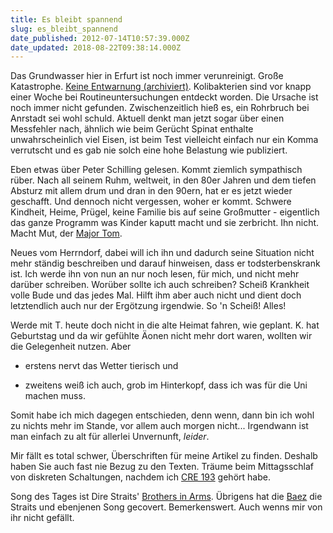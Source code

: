 ```yaml
---
title: Es bleibt spannend
slug: es_bleibt_spannend
date_published: 2012-07-14T10:57:39.000Z
date_updated: 2018-08-22T09:38:14.000Z
---
```


Das Grundwasser hier in Erfurt ist noch immer verunreinigt. Große Katastrophe. [Keine Entwarnung (archiviert)](http://web.archive.org/web/20120715051410/http://www.mdr.de:80/nachrichten/wasser170_zc-e9a9d57e_zs-6c4417e7.html). Kolibakterien sind vor knapp einer Woche bei Routineuntersuchungen entdeckt worden. Die Ursache ist noch immer nicht gefunden. Zwischenzeitlich hieß es, ein Rohrbruch bei Anrstadt sei wohl schuld. Aktuell denkt man jetzt sogar über einen Messfehler nach, ähnlich wie beim Gerücht Spinat enthalte unwahrscheinlich viel Eisen, ist beim Test vielleicht einfach nur ein Komma verrutscht und es gab nie solch eine hohe Belastung wie publiziert.

Eben etwas über Peter Schilling gelesen. Kommt ziemlich sympathisch rüber. Nach all seinem Ruhm, weltweit, in den 80er Jahren und dem tiefen Absturz mit allem drum und dran in den 90ern, hat er es jetzt wieder geschafft. Und dennoch nicht vergessen, woher er kommt. Schwere Kindheit, Heime, Prügel, keine Familie bis auf seine Großmutter - eigentlich das ganze Programm was Kinder kaputt macht und sie zerbricht. Ihn nicht. Macht Mut, der [Major Tom](http://www.youtube.com/watch?v=KoidJVAMAVE).

Neues vom Herrndorf, dabei will ich ihn und dadurch seine Situation nicht mehr ständig beschreiben und darauf hinweisen, dass er todsterbenskrank ist. Ich werde ihn von nun an nur noch lesen, für mich, und nicht mehr darüber schreiben. Worüber sollte ich auch schreiben? Scheiß Krankheit volle Bude und das jedes Mal. Hilft ihm aber auch nicht und dient doch letztendlich auch nur der Ergötzung irgendwie. So 'n Scheiß! Alles!

Werde mit T. heute doch nicht in die alte Heimat fahren, wie geplant. K. hat Geburtstag und da wir gefühlte Äonen nicht mehr dort waren, wollten wir die Gelegenheit nutzen. Aber

- erstens nervt das Wetter tierisch und

- zweitens weiß ich auch, grob im Hinterkopf, dass ich was für die Uni machen muss.

Somit habe ich mich dagegen entschieden, denn wenn, dann bin ich wohl zu nichts mehr im Stande, vor allem auch morgen nicht... Irgendwann ist man einfach zu alt für allerlei Unvernunft, *leider*.

Mir fällt es total schwer, Überschriften für meine Artikel zu finden. Deshalb haben Sie auch fast nie Bezug zu den Texten. Träume beim Mittagsschlaf von diskreten Schaltungen, nachdem ich [CRE 193](http://cre.fm/cre193) gehört habe.

Song des Tages ist Dire Straits' [Brothers in Arms](http://www.youtube.com/watch?v=6aAkGBlPwfU). Übrigens hat die [Baez](http://www.youtube.com/watch?v=6aAkGBlPwfU) die Straits und ebenjenen Song gecovert. Bemerkenswert. Auch wenns mir von ihr nicht gefällt.
